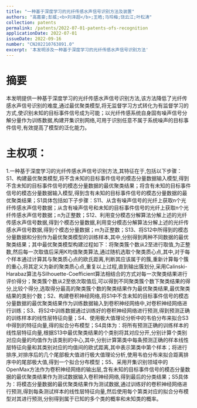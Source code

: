 ```yaml
---
title: "一种基于深度学习的光纤传感水声信号识别方法及装置"
authors: "高嘉豪;彭威;<b>刘泽超</b>;王皓;马玲梅;饶云江;叶松涛"
collection: patents
permalink: /patents/2022-07-01-patents-ofs-recognition
applicationDate: 2022-07-01
issueDate: 2022-09-16
number: "CN202210763891.0"
excerpt: '本发明涉及一种基于深度学习的光纤传感水声信号识别方法'
---
```

# 摘要

本发明提供一种基于深度学习的光纤传感水声信号识别方法,该方法降低了光纤传感水声信号识别的难度,通过最优聚类模型,将无监督学习方式转化为有监督学习的方式,使识别未知的目标事件信号成为可能；以光纤传感系统自身固有噪声信号分解分量作为训练数据,构建开集识别网络,可用于识别任意不属于系统噪声的目标事件信号,有效提高了模型的泛化能力。

# 主权项：

1.一种基于深度学习的光纤传感水声信号识别方法,其特征在于,包括以下步骤：S1、构建最优聚类模型,将不含未知的目标事件信号的模态分量数据输入模型,得到不含未知的目标事件信号的模态分量数据的最优聚类结果；将含有未知的目标事件信号的模态分量数据输入模型,得到含有未知的目标事件信号的模态分量数据的最优聚类结果；S1具体包括如下子步骤：S11、从含有噪声信号的光纤上获取n个光纤传感水声信号数据；从含有噪声信号和未知的目标事件信号的光纤上获取n个光纤传感水声信号数据；n为正整数；S12、利用变分模态分解算法分解上述的光纤传感水声信号数据,得到个模态分量数据,利用变分模态分解算法分解上述的光纤传感水声信号数据,得到个模态分量数据；m为正整数；S13、将S12中所得到的模态分量数据和分别作为最优聚类模型的训练样本,其中,分别得到两种不同数据的最优聚类结果；其中最优聚类模型构建过程如下：将聚类簇个数从2至进行取值,为正整数,然后每一次取值后采用K均值聚类算法,通过随机选取个聚类质心点,其中,对于每个样本通过计算其与聚类质心点的欧氏距离,判断其应该属于的簇,重新计算每个簇的重心,将其定义为新的聚类质心点,重复以上过程,直到输出簇划分,采用Calinski-Harabaz算法与Silhouette-Coefficient算法相结合的方式对每一次聚类结果进行评价得分；聚类簇个数从2至依次取值后,可以得到不同聚类簇个数下聚类结果的得分,比较个得分,选取得分最高的聚类簇个数的聚类结果作为最优聚类结果,最优聚类结果的类别个数；S2、构建卷积神经网络,将S1中不含未知的目标事件信号的模态分量数据的最优聚类结果作为训练数据输入到卷积神经网络中,对卷积神经网络进行训练；S3、将S2中训练数据通过训练好的卷积神经网络进行预测,得到预测正确的训练样本的线性层特征向量；S4、使用极大值理论分析中的韦伯分布来拟合S3中得到的特征向量,得的拟合分布模型；S4具体为：将所有预测正确的训练样本的线性层特征向量,根据S13中最优聚类结果的个类别将其对应分开,分别计算个类别对应向量的均值作为该类别的中心,其中,分别计算第类中每条预测正确的样本线性层特征向量和其类别对应的均值间的欧式距离,其中表示第类中第个样本；将进行排序,对排序后的几个尾部极大值进行极大值理论分析,使用韦伯分布来拟合距离排序中的尾部极大值,得到一个拟合分布模型；S5、采用开集识别领域中的OpenMax方法作为卷积神经网络的输出层,含有未知的目标事件信号的模态分量数据的最优聚类结果作为测试数据输入卷积神经网络,得到最后的分类结果；S5具体为：将模态分量数据的最优聚类结果作为测试数据,通过训练好的卷积神经网络进行预测,得到每条测试样本的线性层特征向量,然后使用每个第类对应的拟合分布模型对其进行预测,分别得到属于已知的多个类的概率和未知类的概率。
